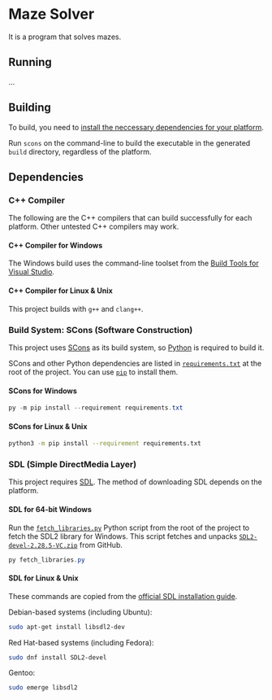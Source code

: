 # Maze Solver
It is a program that solves mazes.

## Running

...

## Building

To build, you need to [install the neccessary dependencies for your platform](#dependencies).

Run `scons` on the command-line to build the executable in the generated `build` directory, regardless of the platform.

## Dependencies

### C++ Compiler

The following are the C++ compilers that can build successfully for each platform. Other untested C++ compilers may work.

#### C++ Compiler for Windows

The Windows build uses the command-line toolset from the
[Build Tools for Visual Studio](https://visualstudio.microsoft.com/downloads/#build-tools-for-visual-studio-2022).

#### C++ Compiler for Linux & Unix

This project builds with `g++` and `clang++`.

### Build System: SCons (Software Construction)
This project uses [SCons](https://scons.org/) as its build system, so [Python](https://www.python.org/) is required to build it.

SCons and other Python dependencies are listed in [`requirements.txt`](./requirements.txt) at the root of the project. You can use [`pip`](https://pip.pypa.io/en/stable/) to install them.

#### SCons for Windows
```PowerShell
py -m pip install --requirement requirements.txt
```

#### SCons for Linux & Unix
```bash
python3 -m pip install --requirement requirements.txt
```

### SDL (Simple DirectMedia Layer)
This project requires [SDL](https://www.libsdl.org/). The method of downloading SDL depends on the platform.

#### SDL for 64-bit Windows

Run the [`fetch_libraries.py`](./fetch_libraries.py) Python script from the root of the project to fetch the SDL2 library for Windows. This script fetches and unpacks [`SDL2-devel-2.28.5-VC.zip`](https://github.com/libsdl-org/SDL/releases/release-2.28.5/) from GitHub.

```PowerShell
py fetch_libraries.py
```

#### SDL for Linux & Unix

These commands are copied from the [official SDL installation guide](https://wiki.libsdl.org/SDL2/Installation).

Debian-based systems (including Ubuntu):
```bash
sudo apt-get install libsdl2-dev
```

Red Hat-based systems (including Fedora):
```bash
sudo dnf install SDL2-devel
```

Gentoo:
```bash
sudo emerge libsdl2
```
